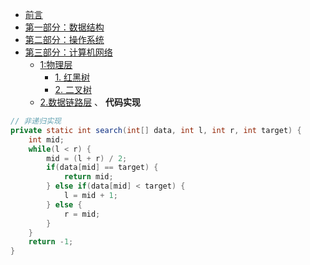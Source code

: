 <!-- TOC -->

- [前言](#前言)
- [第一部分：数据结构](#第一部分数据结构)
- [第二部分：操作系统](#第二部分操作系统)
- [第三部分：计算机网络](#第三部分计算机网络)
  - [1:物理层](#1-物理层)
     - [1. 红黑树](#1-红黑树)
     - [2. 二叉树](#2-二叉树)
  - [2.数据链路层](#2-数据链路层)
、
**代码实现**

```java
// 非递归实现
private static int search(int[] data, int l, int r, int target) {
    int mid;
    while(l < r) {
        mid = (l + r) / 2;
        if(data[mid] == target) {
            return mid;
        } else if(data[mid] < target) {
            l = mid + 1;
        } else {
            r = mid;
        }
    }
    return -1;
}
```

